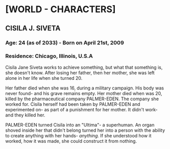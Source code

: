 # [WORLD - CHARACTERS]


## CISILA J. SIVETA
### Age: 24 (as of 2033) - Born on April 21st, 2009 
### Residence: Chicago, Illinois, U.S.A

Cisila Jane Siveta works to achieve something, but what that something is, she doesn't know. After losing her father, then her mother, she was left alone in her life when she turned 20.

Her father died when she was 16, during a military campaign. His body was never found- and his grave remains empty. Her mother died when was 20, killed by the pharmaceutical company PALMER-EDEN. The company she worked for. Cisila herself had been taken by PALMER-EDEN and experimented on- as part of a punishment for her mother. It didn't work- and they killed her.

PALMER-EDEN turned Cisila into an "Ultima"- a superhuman. An organ shoved inside her that didn't belong turned her into a person with the ability to create anything with her hands- *anything.* If she understood how it worked, how it was made, she could construct it from nothing.
